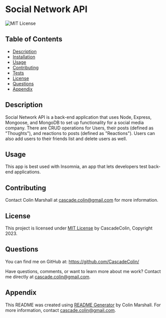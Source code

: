# Social Network API

![MIT License](https://img.shields.io/badge/License-MIT-brightgreen)

## Table of Contents
  
- [Description](#description)
- [Installation](#installation)
- [Usage](#usage)
- [Contributing](#contributing)
- [Tests](#tests)
- [License](#license)
- [Questions](#questions)
- [Appendix](#appendix)
  
## Description

Social Network API is a back-end application that uses Node, Express, Mongoose, and MongoDB to set up functionality for a social media company.  There are CRUD operations for Users, their posts (defined as "Thoughts"), and reactions to posts (defined as "Reactions").  Users can also add users to their friends list and delete users as well.  
  
## Usage
  
This app is best used with Insomnia, an app that lets developers test back-end applications.

  
## Contributing
  
Contact Colin Marshall at cascade.colin@gmail.com for more information.
  
## License

This project is licensed under [MIT License](https://opensource.org/licenses/MIT) by CascadeColin, Copyright 2023.

## Questions

You can find me on GitHub at:  https://github.com/CascadeColin/

Have questions, comments, or want to learn more about me work?  Contact me directly at cascade.colin@gmail.com.
  
## Appendix

This README was created using [README Generator](https://github.com/CascadeColin/README-Generator) by Colin Marshall.  For more information, contact cascade.colin@gmail.com.